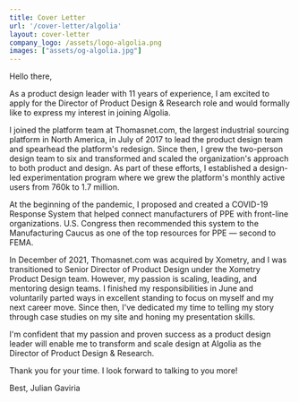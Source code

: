 ```yaml
---
title: Cover Letter
url: '/cover-letter/algolia'
layout: cover-letter
company_logo: /assets/logo-algolia.png
images: ["assets/og-algolia.jpg"]
---
```



Hello there,

As a product design leader with 11 years of experience, I am excited to apply for the Director of Product Design & Research role and would formally like to express my interest in joining Algolia. 

I joined the platform team at Thomasnet.com, the largest industrial sourcing platform in North America, in July of 2017 to lead the product design team and spearhead the platform's redesign. Since then, I grew the two-person design team to six and transformed and scaled the organization's approach to both product and design. As part of these efforts, I established a design-led experimentation program where we grew the platform's monthly active users from 760k to 1.7 million.

At the beginning of the pandemic, I proposed and created a COVID-19 Response System that helped connect manufacturers of PPE with front-line organizations. U.S. Congress then recommended this system to the Manufacturing Caucus as one of the top resources for PPE — second to FEMA.

In December of 2021, Thomasnet.com was acquired by Xometry, and I was transitioned to Senior Director of Product Design under the Xometry Product Design team. However, my passion is scaling, leading, and mentoring design teams. I finished my responsibilities in June and voluntarily parted ways in excellent standing to focus on myself and my next career move. Since then, I've dedicated my time to telling my story through case studies on my site and honing my presentation skills.

I'm confident that my passion and proven success as a product design leader will enable me to transform and scale design at Algolia as the Director of Product Design & Research. 

Thank you for your time. I look forward to talking to you more! 

Best,
Julian Gaviria